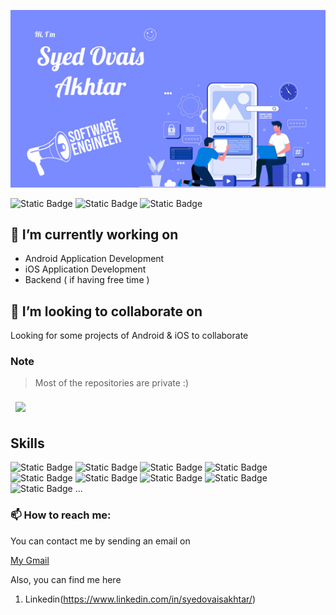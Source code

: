 
![Ovais's GitHub Banner](./banner.png)

  
![Static Badge](https://img.shields.io/badge/Linkedin-Profile?style=flat-square&logo=linkedin&labelColor=blue&color=blue&link=https%3A%2F%2Fwww.linkedin.com%2Fin%2Fsyedovaisakhtar)
![Static Badge](https://img.shields.io/badge/Twitter-Profile?style=flat-square&logo=twitter&labelColor=white&color=%231DA1F2&link=https%3A%2F%2Ftwitter.com%2Fsyedovaisakhta1)
![Static Badge](https://img.shields.io/badge/Medium-Profile?style=flat-square&logo=medium&labelColor=black&color=black&link=https%3A%2F%2Fsyedovaiss.medium.com%2F)

## 🔭 I’m currently working on
- Android Application Development
- iOS Application Development
- Backend ( if having free time )

## 👯 I’m looking to collaborate on

Looking for some projects of Android & iOS to collaborate

### Note
> Most of the repositories are private :)

<a href="https://github.com/syedovaiss">
  <img align="center" style="margin:0.5rem" src="https://github-readme-stats.vercel.app/api/top-langs/?username=syedovaiss&hide=html,css&title_color=ffffff&text_color=c9cacc&icon_color=4AB197&bg_color=1A2B34&count_private=true" />
</a>
<!-- <a href="https://github.com/syedovaiss">
  <img align="center" style="margin:0.5rem" src="https://github-readme-stats.vercel.app/api?username=syedovaiss&show_icons=true&line_height=27&count_private=true&title_color=ffffff&text_color=c9cacc&icon_color=4AB097&bg_color=1A2B34" alt="Ovais's GitHub Stats" />
</a> -->

## Skills

![Static Badge](https://img.shields.io/badge/Kotlin-Skill?style=flat-square&logo=kotlin&labelColor=grey&color=grey)
![Static Badge](https://img.shields.io/badge/Android-Skill?style=flat-square&logo=android&labelColor=grey&color=grey)
![Static Badge](https://img.shields.io/badge/Swift-Skill?style=flat-square&logo=swift&labelColor=grey&color=grey)
![Static Badge](https://img.shields.io/badge/Compose-Skill?style=flat-square&logo=jetpack%20compose&labelColor=grey&color=grey)
![Static Badge](https://img.shields.io/badge/iOS-Skill?style=flat-square&logo=ios&labelColor=grey&color=grey)
![Static Badge](https://img.shields.io/badge/Firebase-Skill?style=flat-square&logo=firebase&labelColor=grey&color=grey)
![Static Badge](https://img.shields.io/badge/Javascript-Skill?style=flat-square&logo=javascript&labelColor=grey&color=grey)
![Static Badge](https://img.shields.io/badge/NodeJs-Skill?style=flat-square&logo=node.js&labelColor=grey&color=grey)
![Static Badge](https://img.shields.io/badge/NestJs-Skill?style=flat-square&logo=nestjs&labelColor=grey&color=grey) ...

### 📫 How to reach me:

You can contact me by sending an email on  <p><a href="mailto:ovaisakhtar97@gmail.com">My Gmail</a></p>
Also, you can find me here
1. Linkedin(https://www.linkedin.com/in/syedovaisakhtar/)
